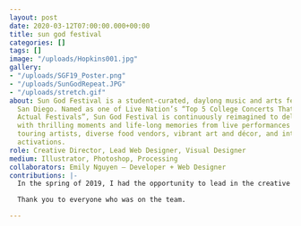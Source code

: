```yaml
---
layout: post
date: 2020-03-12T07:00:00.000+00:00
title: sun god festival
categories: []
tags: []
image: "/uploads/Hopkins001.jpg"
gallery:
- "/uploads/SGF19_Poster.png"
- "/uploads/SunGodRepeat.JPG"
- "/uploads/stretch.gif"
about: Sun God Festival is a student-curated, daylong music and arts festival at UC
  San Diego. Named as one of Live Nation’s “Top 5 College Concerts That Should Be
  Actual Festivals”, Sun God Festival is continuously reimagined to deliver students
  with thrilling moments and life-long memories from live performances by national
  touring artists, diverse food vendors, vibrant art and décor, and interactive brand
  activations.
role: Creative Director, Lead Web Designer, Visual Designer
medium: Illustrator, Photoshop, Processing
collaborators: Emily Nguyen — Developer + Web Designer
contributions: |-
  In the spring of 2019, I had the opportunity to lead in the creative direction and web design of UC San Diego's Sun God Festival. During the course of this project, I worked closely with the team behind A.S. Concerts and Events as well as A.S. Graphic Studio's webmaster, Emily Nguyen. Together, we were able to successfully create a beautiful and unforgettable Sun God Festival.

  Thank you to everyone who was on the team.

---
```

